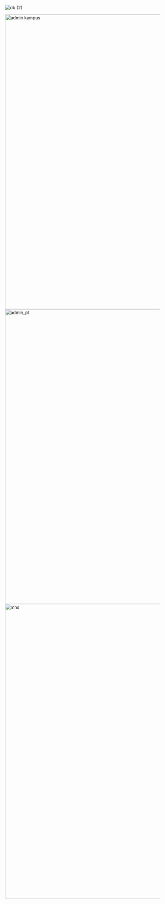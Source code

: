 ![db (2)](https://user-images.githubusercontent.com/64392550/119918900-7ccf7300-bf93-11eb-9d50-e1b72c048d3c.jpeg)

<img width="960" alt="admin kampus" src="https://user-images.githubusercontent.com/64392550/119919436-a341de00-bf94-11eb-9d2b-94783d46f291.png">

<img width="960" alt="admin_pt" src="https://user-images.githubusercontent.com/64392550/119919690-2cf1ab80-bf95-11eb-9bfb-9c132d2f9298.png">

<img width="960" alt="mhs" src="https://user-images.githubusercontent.com/64392550/119919761-4abf1080-bf95-11eb-99d6-5bc27ac66ccd.png">
